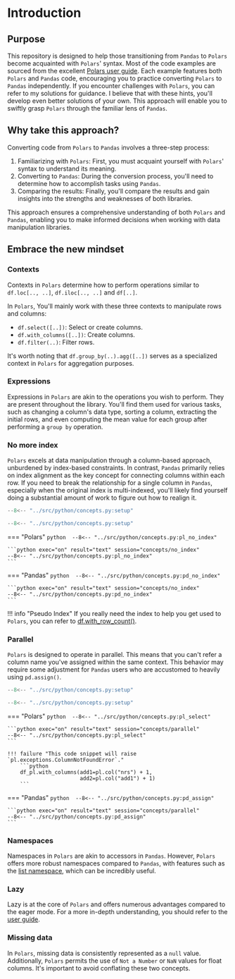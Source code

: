 # Introduction

## Purpose
This repository is designed to help those transitioning from `Pandas` to `Polars` become acquainted with `Polars`' syntax. Most of the code examples are sourced from the excellent [Polars user guide](https://pola-rs.github.io/polars/user-guide/). Each example features both `Polars` and `Pandas` code, encouraging you to practice converting `Polars` to `Pandas` independently. If you encounter challenges with `Polars`, you can refer to my solutions for guidance. I believe that with these hints, you'll develop even better solutions of your own. This approach will enable you to swiftly grasp `Polars` through the familiar lens of `Pandas`.

## Why take this approach?
Converting code from `Polars` to `Pandas` involves a three-step process:

1. Familiarizing with `Polars`: First, you must acquaint yourself with `Polars`' syntax to understand its meaning.
2. Converting to `Pandas`: During the conversion process, you'll need to determine how to accomplish tasks using `Pandas`.
3. Comparing the results: Finally, you'll compare the results and gain insights into the strengths and weaknesses of both libraries.

This approach ensures a comprehensive understanding of both `Polars` and `Pandas`, enabling you to make informed decisions when working with data manipulation libraries.

## Embrace the new mindset

### Contexts
Contexts in `Polars` determine how to perform operations similar to `df.loc[.., ..]`, `df.iloc[.., ..]` and `df[..]`. 

In `Polars`, You'll mainly work with these three contexts to manipulate rows and columns:

* `df.select([..])`: Select or create columns.
* `df.with_columns([..])`: Create columns.
* `df.filter(..)`: Filter rows.

It's worth noting that `df.group_by(..).agg([..])` serves as a specialized context in `Polars` for aggregation purposes.

### Expressions
Expressions in `Polars` are akin to the operations you wish to perform. They are present throughout the library. You'll find them used for various tasks, such as changing a column's data type, sorting a column, extracting the initial rows, and even computing the mean value for each group after performing a `group by` operation.

### No more index
`Polars` excels at data manipulation through a column-based approach, unburdened by index-based constraints. In contrast, `Pandas` primarily relies on index alignment as the key concept for connecting columns within each row. If you need to break the relationship for a single column in `Pandas`, especially when the original index is multi-indexed, you'll likely find yourself doing a substantial amount of work to figure out how to realign it.

```python 
--8<-- "../src/python/concepts.py:setup"
```

```python exec="on" session="concepts/no_index"
--8<-- "../src/python/concepts.py:setup"
```

=== "Polars"
    ```python 
    --8<-- "../src/python/concepts.py:pl_no_index"
    ```

    ```python exec="on" result="text" session="concepts/no_index"
    --8<-- "../src/python/concepts.py:pl_no_index"
    ```

=== "Pandas"
    ```python 
    --8<-- "../src/python/concepts.py:pd_no_index"
    ```

    ```python exec="on" result="text" session="concepts/no_index"
    --8<-- "../src/python/concepts.py:pd_no_index"
    ```

!!! info "Pseudo Index"
    If you really need the index to help you get used to `Polars`, you can refer to [df.with_row_count()](https://pola-rs.github.io/polars/py-polars/html/reference/dataframe/api/polars.DataFrame.with_row_count.html#polars.DataFrame.with_row_count).

### Parallel
`Polars` is designed to operate in parallel. This means that you can't refer a column name you've assigned within the same context. This behavior may require some adjustment for `Pandas` users who are accustomed to heavily using `pd.assign()`.

```python 
--8<-- "../src/python/concepts.py:setup"
```

```python exec="on" session="concepts/parallel"
--8<-- "../src/python/concepts.py:setup"
```

=== "Polars"
    ```python 
    --8<-- "../src/python/concepts.py:pl_select"
    ```

    ```python exec="on" result="text" session="concepts/parallel"
    --8<-- "../src/python/concepts.py:pl_select"
    ```

    !!! failure "This code snippet will raise `pl.exceptions.ColumnNotFoundError`."
        ```python
        df_pl.with_columns(add1=pl.col("nrs") + 1,
                           add2=pl.col("add1") + 1)
        ```

=== "Pandas"
    ```python 
    --8<-- "../src/python/concepts.py:pd_assign"
    ```

    ```python exec="on" result="text" session="concepts/parallel"
    --8<-- "../src/python/concepts.py:pd_assign"
    ```

### Namespaces
Namespaces in `Polars` are akin to accessors in `Pandas`. However, `Polars` offers more robust namespaces compared to `Pandas`, with features such as the [list namespace](https://pola-rs.github.io/polars/py-polars/html/reference/expressions/list.html), which can be incredibly useful.

### Lazy
Lazy is at the core of `Polars` and offers numerous advantages compared to the eager mode. For a more in-depth understanding, you should refer to the [user guide](https://pola-rs.github.io/polars/user-guide/lazy/using/).

### Missing data
In `Polars`, missing data is consistently represented as a `null` value. Additionally, `Polars` permits the use of `Not a Number` or `NaN` values for float columns. It's important to avoid conflating these two concepts.